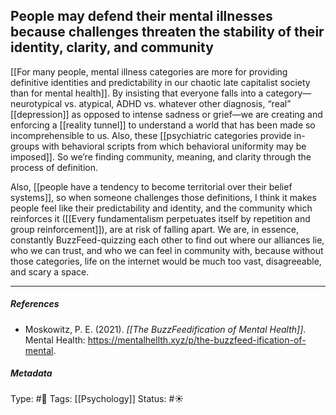 ## People may defend their mental illnesses because challenges threaten the stability of their identity, clarity, and community  # 

[[For many people, mental illness categories are more for providing definitive identities and predictability in our chaotic late capitalist society than for mental health]]. By insisting that everyone falls into a category—neurotypical vs. atypical, ADHD vs. whatever other diagnosis, “real” [[depression]] as opposed to intense sadness or grief—we are creating and enforcing a [[reality tunnel]] to understand a world that has been made so incomprehensible to us. Also, these [[psychiatric categories provide in-groups with behavioral scripts from which behavioral uniformity may be imposed]]. So we’re finding community, meaning, and clarity through the process of definition. 

Also, [[people have a tendency to become territorial over their belief systems]], so when someone challenges those definitions, I think it makes people feel like their predictability and identity, and the community which reinforces it ([[Every fundamentalism perpetuates itself by repetition and group reinforcement]]), are at risk of falling apart. We are, in essence, constantly BuzzFeed-quizzing each other to find out where our alliances lie, who we can trust, and who we can feel in community with, because without those categories, life on the internet would be much too vast, disagreeable, and scary a space. 

___

##### References

- Moskowitz, P. E. (2021). _[[The BuzzFeedification of Mental Health]]_. Mental Health: https://mentalhellth.xyz/p/the-buzzfeed-ification-of-mental.

##### Metadata

Type: #🔴 
Tags: [[Psychology]] 
Status: #☀️ 